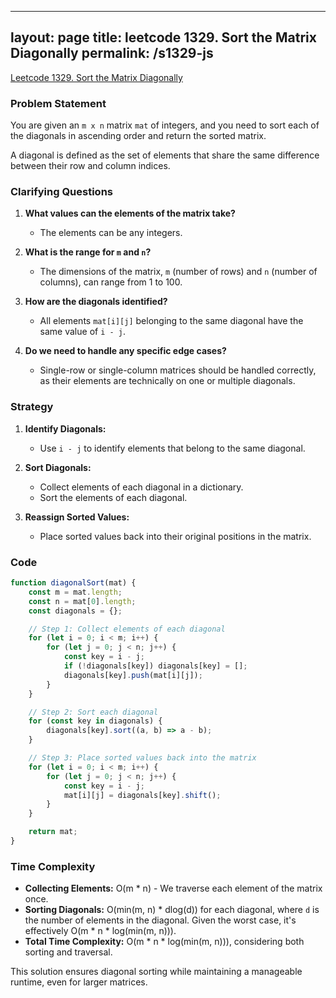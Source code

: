 
---
layout: page
title: leetcode 1329. Sort the Matrix Diagonally
permalink: /s1329-js
---
[Leetcode 1329. Sort the Matrix Diagonally](https://algoadvance.github.io/algoadvance/l1329)
### Problem Statement

You are given an `m x n` matrix `mat` of integers, and you need to sort each of the diagonals in ascending order and return the sorted matrix.

A diagonal is defined as the set of elements that share the same difference between their row and column indices.

### Clarifying Questions

1. **What values can the elements of the matrix take?**
   - The elements can be any integers.

2. **What is the range for `m` and `n`?**
   - The dimensions of the matrix, `m` (number of rows) and `n` (number of columns), can range from 1 to 100.

3. **How are the diagonals identified?**
   - All elements `mat[i][j]` belonging to the same diagonal have the same value of `i - j`.

4. **Do we need to handle any specific edge cases?**
   - Single-row or single-column matrices should be handled correctly, as their elements are technically on one or multiple diagonals.

### Strategy

1. **Identify Diagonals:**
   - Use `i - j` to identify elements that belong to the same diagonal.
   
2. **Sort Diagonals:**
   - Collect elements of each diagonal in a dictionary.
   - Sort the elements of each diagonal.
   
3. **Reassign Sorted Values:**
   - Place sorted values back into their original positions in the matrix.

### Code

```javascript
function diagonalSort(mat) {
    const m = mat.length;
    const n = mat[0].length;
    const diagonals = {};

    // Step 1: Collect elements of each diagonal
    for (let i = 0; i < m; i++) {
        for (let j = 0; j < n; j++) {
            const key = i - j;
            if (!diagonals[key]) diagonals[key] = [];
            diagonals[key].push(mat[i][j]);
        }
    }

    // Step 2: Sort each diagonal
    for (const key in diagonals) {
        diagonals[key].sort((a, b) => a - b);
    }

    // Step 3: Place sorted values back into the matrix
    for (let i = 0; i < m; i++) {
        for (let j = 0; j < n; j++) {
            const key = i - j;
            mat[i][j] = diagonals[key].shift();
        }
    }

    return mat;
}
```

### Time Complexity

- **Collecting Elements:** O(m * n) - We traverse each element of the matrix once.
- **Sorting Diagonals:** O(min(m, n) * dlog(d)) for each diagonal, where `d` is the number of elements in the diagonal. Given the worst case, it's effectively O(m * n * log(min(m, n))).
- **Total Time Complexity:** O(m * n * log(min(m, n))), considering both sorting and traversal.

This solution ensures diagonal sorting while maintaining a manageable runtime, even for larger matrices.